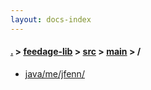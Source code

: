 ```yaml
---
layout: docs-index
---
```

#### [.](./../../../index) > [feedage-lib](./../../index) > [src](./../index) > [main](./index) > **/**

- [java/me/jfenn/](java/me/jfenn/)
